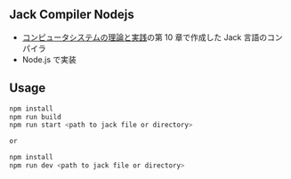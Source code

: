 ## Jack Compiler Nodejs

- [コンピュータシステムの理論と実践](https://www.oreilly.co.jp/books/9784873117126/)の第 10 章で作成した Jack 言語のコンパイラ
- Node.js で実装

## Usage

```bash
npm install
npm run build
npm run start <path to jack file or directory>

or

npm install
npm run dev <path to jack file or directory>
```
